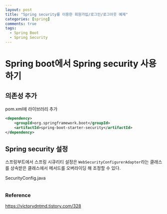 ```yaml
---
layout: post
title: "Spring security를 이용한 회원가입/로그인/로그아웃 예제"
categories: [spring]
comments: true
tags:
  - Spring Boot
  - Spring Security
---
```


# Spring boot에서 Spring security 사용하기
## 의존성 추가 
pom.xml에 라이브러리 추가 
```xml 
<dependency>
    <groupId>org.springframework.boot</groupId>
    <artifactId>spring-boot-starter-security</artifactId>
</dependency>
```

## Spring security 설정 
스프링부트에서 스프링 시큐리티 설정은 `WebSecurityConfigurerAdapter`라는 클래스를 상속받은 클래스에서 메서드를 오버라이딩 해 조정할 수 있다. 

SecurityConfig.java
```java

```


### Reference 
<https://victorydntmd.tistory.com/328>